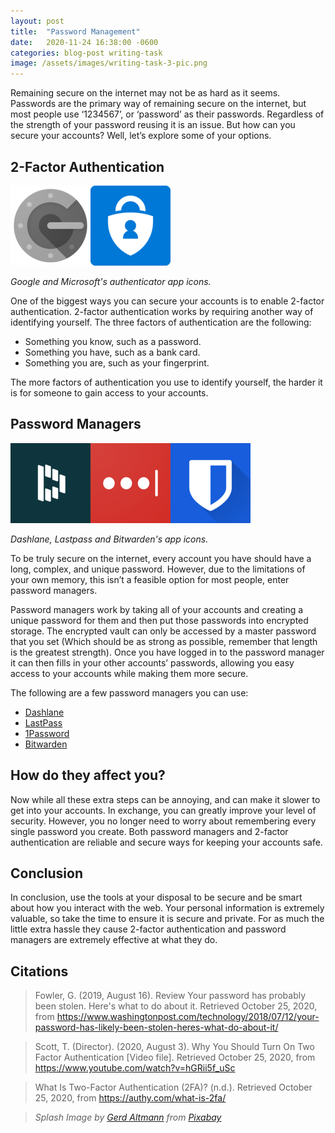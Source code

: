 ```yaml
---
layout: post
title:  "Password Management"
date:   2020-11-24 16:38:00 -0600
categories: blog-post writing-task
image: /assets/images/writing-task-3-pic.png
---
```


Remaining secure on the internet may not be as hard as it seems. Passwords are the primary way of remaining secure on the internet, but most people use ‘1234567’, or ‘password’ as their passwords. Regardless of the strength of your password reusing it is an issue. But how can you secure your accounts? Well, let’s explore some of your options.

## 2-Factor Authentication
![Google Authenticator](/assets/20-11-24/Google_Authenticator.png)![Microsoft Authenticator](/assets/20-11-24/Microsoft_Authenticator.png)

*Google and Microsoft's authenticator app icons.*

One of the biggest ways you can secure your accounts is to enable 2-factor authentication. 2-factor authentication works by requiring another way of identifying yourself. The three factors of authentication are the following:
* Something you know, such as a password.
* Something you have, such as a bank card.
* Something you are, such as your fingerprint.

The more factors of authentication you use to identify yourself, the harder it is for someone to gain access to your accounts.

## Password Managers
![Dashlane](/assets/20-11-24/Dashlane.png)![Lastpass](/assets/20-11-24/Lastpass.png)![Bitwarden](/assets/20-11-24/Bitwarden.png)

*Dashlane, Lastpass and Bitwarden's app icons.*

To be truly secure on the internet, every account you have should have a long, complex, and unique password. However, due to the limitations of your own memory, this isn’t a feasible option for most people, enter password managers.

Password managers work by taking all of your accounts and creating a unique password for them and then put those passwords into encrypted storage. The encrypted vault can only be accessed by a master password that you set (Which should be as strong as possible, remember that length is the greatest strength). Once you have logged in to the password manager it can then fills in your other accounts’ passwords, allowing you easy access to your accounts while making them more secure.

The following are a few password managers you can use:
* [Dashlane](https://www.dashlane.com/)
* [LastPass](https://www.lastpass.com/)
* [1Password](https://1password.com/)
* [Bitwarden](https://bitwarden.com/)


## How do they affect you?
Now while all these extra steps can be annoying, and can make it slower to get into your accounts. In exchange, you can greatly improve your level of security. However, you no longer need to worry about remembering every single password you create. Both password managers and 2-factor authentication are reliable and secure ways for keeping your accounts safe.

## Conclusion 
 
In conclusion, use the tools at your disposal to be secure and be smart about how you interact with the web. Your personal information is extremely valuable, so take the time to ensure it is secure and private. For as much the little extra hassle they cause 2-factor authentication and password managers are extremely effective at what they do.

## Citations
> Fowler, G. (2019, August 16). Review  Your password has probably been stolen. Here's what to do about it. Retrieved October 25, 2020, from https://www.washingtonpost.com/technology/2018/07/12/your-password-has-likely-been-stolen-heres-what-do-about-it/

> Scott, T. (Director). (2020, August 3). Why You Should Turn On Two Factor Authentication [Video file]. Retrieved October 25, 2020, from https://www.youtube.com/watch?v=hGRii5f_uSc

> What Is Two-Factor Authentication (2FA)? (n.d.). Retrieved October 25, 2020, from https://authy.com/what-is-2fa/


> *Splash Image by [Gerd Altmann](https://pixabay.com/users/geralt-9301/?utm_source=link-attribution&amp;utm_medium=referral&amp;utm_campaign=image&amp;utm_content=3938434) from [Pixabay](https://pixabay.com/?utm_source=link-attribution&amp;utm_medium=referral&amp;utm_campaign=image&amp;utm_content=3938434)*